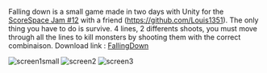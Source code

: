 Falling down is a small game made in two days with Unity for the [ScoreSpace Jam #12](https://itch.io/jam/scorejam12) with a friend (https://github.com/Louis1351). The only thing you have to do is survive. 4 lines, 2 differents shoots, you must move through all the lines to kill monsters by shooting them with the correct combinaison. Download link : [FallingDown](https://gamejam.com/game/falling-down)


![screen1small](https://user-images.githubusercontent.com/56340359/112802182-2cf72d00-9072-11eb-85c1-946d73a0c801.jpg) 
![screen2](https://user-images.githubusercontent.com/56340359/112803077-346b0600-9073-11eb-88eb-7eba8d73d06f.jpg) 
![screen3](https://user-images.githubusercontent.com/56340359/112803353-798f3800-9073-11eb-9f94-0f9abd3319b4.jpg)
